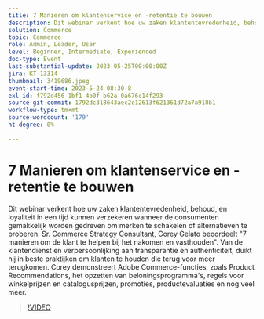 ```yaml
---
title: 7 Manieren om klantenservice en -retentie te bouwen
description: Dit webinar verkent hoe uw zaken klantentevredenheid, behoud, en loyaliteit in een tijd kunnen verzekeren wanneer de consumenten gemakkelijk worden gedreven om merken te schakelen of alternatieven te proberen. Sr. Commerce Strategy Consultant, Corey Gelato beoordeelt "7 manieren om de klant te helpen bij het nakomen en vasthouden". Van de klantendienst en verpersoonlijking aan transparantie en authenticiteit, duikt hij in beste praktijken om klanten te houden die terug voor meer terugkomen. Corey demonstreert Adobe Commerce-functies, zoals Product Recommendations, het opzetten van beloningsprogramma's, regels voor winkelprijzen en catalogusprijzen, promoties, productevaluaties en nog veel meer.
solution: Commerce
topic: Commerce
role: Admin, Leader, User
level: Beginner, Intermediate, Experienced
doc-type: Event
last-substantial-update: 2023-05-25T00:00:00Z
jira: KT-13314
thumbnail: 3419686.jpeg
event-start-time: 2023-5-24 08:30-8
exl-id: f792d456-1bf1-4b0f-b62a-0a676c14f293
source-git-commit: 1792dc318643aec2c12613f621361d72a7a918b1
workflow-type: tm+mt
source-wordcount: '179'
ht-degree: 0%

---
```


# 7 Manieren om klantenservice en -retentie te bouwen

Dit webinar verkent hoe uw zaken klantentevredenheid, behoud, en loyaliteit in een tijd kunnen verzekeren wanneer de consumenten gemakkelijk worden gedreven om merken te schakelen of alternatieven te proberen. Sr. Commerce Strategy Consultant, Corey Gelato beoordeelt &quot;7 manieren om de klant te helpen bij het nakomen en vasthouden&quot;. Van de klantendienst en verpersoonlijking aan transparantie en authenticiteit, duikt hij in beste praktijken om klanten te houden die terug voor meer terugkomen. Corey demonstreert Adobe Commerce-functies, zoals Product Recommendations, het opzetten van beloningsprogramma&#39;s, regels voor winkelprijzen en catalogusprijzen, promoties, productevaluaties en nog veel meer.

>[!VIDEO](https://video.tv.adobe.com/v/3419686/?learn=on)
